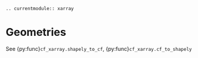 ```{eval-rst}
.. currentmodule:: xarray
```

# Geometries

See {py:func}`cf_xarray.shapely_to_cf`,  {py:func}`cf_xarray.cf_to_shapely` 
